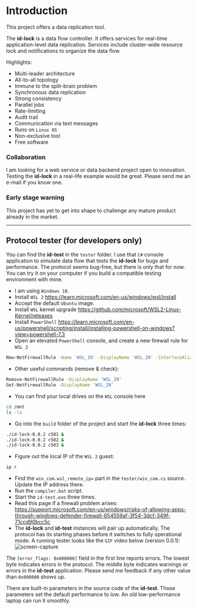
# Introduction

This project offers a data replication tool.

The **id-lock** is a data flow controller.
It offers services for real-time application-level data replication.
Services include cluster-wide resource lock and notifications to organize the data flow.

Highlights:
- Multi-leader architecture
- All-to-all topology
- Immune to the split-brain problem
- Synchronous data replication
- Strong consistency
- Parallel jobs
- Rate-limiting
- Audit trail
- Communication via text messages
- Runs on `Linux OS`
- Non-exclusive tool
- Free software

### Collaboration

I am looking for a web service or data backend project open to innovation.
Testing the **id-lock** in a real-life example would be great.
Please send me an e-mail if you know one.

### Early stage warning

This project has yet to get into shape to challenge any mature product already in the market.

---

## Protocol tester (for developers only)

You can find the **id-test** in the `tester` folder.
I use that `C#` console application to simulate data flow that tests the **id-lock** for bugs and performance.
The protocol seems bug-free, but there is only that for now.
You can try it on your computer if you build a compatible testing environment with mine.

- I am using `Windows 10`.
- Install `WSL 2` https://learn.microsoft.com/en-us/windows/wsl/install
- Accept the default `Ubuntu` image.
- Install `WSL` kernel upgrade https://github.com/microsoft/WSL2-Linux-Kernel/releases
- Install `PowerShell` https://learn.microsoft.com/en-us/powershell/scripting/install/installing-powershell-on-windows?view=powershell-7.3
- Open an elevated `PowerShell` console, and create a new firewall rule for `WSL 2`
```bash
New-NetFirewallRule -Name 'WSL_IN' -DisplayName 'WSL_IN' -InterfaceAlias 'vEthernet (WSL)' -Direction Inbound -Action Allow
```
- Other useful commands (remove & check):
```bash
Remove-NetFirewallRule -DisplayName 'WSL_IN'
Get-NetFirewallRule -DisplayName 'WSL_IN'
```

- You can find your local drives on the `WSL` console here
```bash
cd /mnt
ls -la
```
- Go into the `build` folder of the project and start the **id-lock** three times:
```bash
./id-lock-0.0.2 c501 &
./id-lock-0.0.2 c502 &
./id-lock-0.0.2 c503 &
```
- Figure out the local IP of the `WSL 2` guest:
```bash
ip r
```
- Find the `win_com.wsl_remote_ip=` part in the `tester/win_com.cs` source.
Update the IP address there.
- Run the `compiler.bat` script.
- Start the `id-test.exe` three times.
- Read this page if a firewall problem arises: https://support.microsoft.com/en-us/windows/risks-of-allowing-apps-through-windows-defender-firewall-654559af-3f54-3dcf-349f-71ccd90bcc5c
- The **id-lock** and **id-test** instances will pair up automatically.
The protocol has its starting phases before it switches to fully operational mode.
A running tester looks like the `GIF` video below (version 0.0.1):
![screen-capture](https://github.com/Andrew4/id_lock/assets/6005439/4ec4eeec-1a06-4eb2-811c-ba234d89e5cb)

The `[error_flags: 0x000000]` field in the first line reports errors.
The lowest byte indicates errors in the protocol.
The middle byte indicates warnings or errors in the **id-test** application.
Please send me feedback if any other value than `0x000000` shows up.

There are built-in parameters in the source code of the **id-test**.
Those parameters set the default performance to low.
An old low-performance laptop can run it smoothly.

